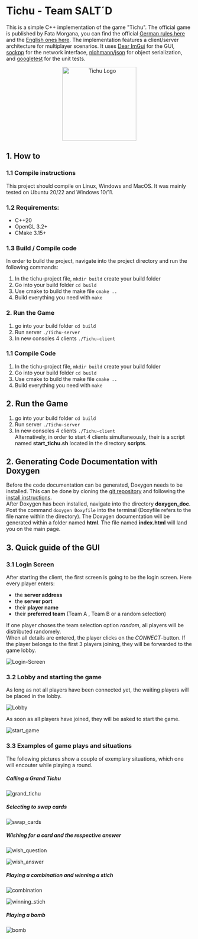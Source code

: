 # Tichu - Team SALT´D

This is a simple C++ implementation of the game "Tichu". The official game is published by Fata Morgana, you can find the official [German rules here](https://abacusspiele.de/wp-content/uploads/2021/01/Tichu_Regel.pdf) and the [English ones here](https://fatamorgana.ch/fatamorgana/tichu/english-rules).
The implementation features a client/server architecture for multiplayer scenarios.
It uses [Dear ImGui](https://github.com/ocornut/imgui) for the GUI, [sockpp](https://github.com/fpagliughi/sockpp) for the network interface, [nlohmann/json](https://github.com/nlohmann/json) for object serialization, and [googletest](https://github.com/google/googletest) for the unit tests. 

<div align="center">

<img src="./assets/tichu_logo.png" alt="Tichu Logo" width="200px"/>

</div>

## 1. How to

### 1.1 Compile instructions
This project should compile on Linux, Windows and MacOS. It was mainly tested on Ubuntu  20/22 and Windows 10/11.

### 1.2 Requirements:
- C++20
- OpenGL 3.2+
- CMake 3.15+

### 1.3 Build / Compile code
In order to build the project, navigate into the project directory and run the following commands:
1. In the tichu-project file, `mkdir build` create your build folder 
2. Go into your build folder `cd build`
3. Use cmake to build the make file `cmake ..`
4. Build everything you need with `make`

### 2. Run the Game
1. go into your build folder `cd build`
2. Run server `./Tichu-server`
3. In new consoles 4 clients `./Tichu-client`

### 1.1 Compile Code
1. In the tichu-project file, `mkdir build` create your build folder 
2. Go into your build folder `cd build`
3. Use cmake to build the make file `cmake ..`
4. Build everything you need with `make`

## 2. Run the Game
1. go into your build folder `cd build`
2. Run server `./Tichu-server`
3. In new consoles 4 clients `./Tichu-client` <br>
Alternatively, in order to start 4 clients simultaneously, their is a script named **start_tichu.sh** located in the directory **scripts**.



## 2. Generating Code Documentation with Doxygen

Before the code documentation can be generated, Doxygen needs to be installed. This can be done by cloning the [git repository](https://github.com/doxygen/doxygen) and following the [install instructions](https://www.doxygen.nl/manual/install.html#google_vignette). <br>
After Doxygen has been installed, navigate into the directory **doxygen_doc**. Post the command `doxygen Doxyfile`  into the terminal (Doxyfile refers to the file name within the directory). The Doxygen documentation will be generated within a folder named **html**. The file named **index.html** will land you on the main page.


## 3. Quick guide of the GUI

### 3.1 Login Screen

After starting the client, the first screen is going to be the login screen. Here every player enters:
- the **server address**
- the **server port**
- their **player name**
- their **preferred team** (Team A , Team B or a random selection)

If one player choses the team selection option *random*, all players will be distributed randomely. <br>
When all details are entered, the player clicks on the *CONNECT*-button. If the player belongs to the first 3 players joining, they will be forwarded to the game lobby.

![Login-Screen](./assets/1_home.png?raw=true)

### 3.2 Lobby and starting the game

As long as not all players have been connected yet, the waiting players will be placed in the lobby.

![Lobby](./assets/2_lobby.png?raw=true)

As soon as all players have joined, they will be asked to start the game.

![start_game](./assets/3_start_game.png?raw=true)


### 3.3 Examples of game plays and situations

The following pictures show a couple of exemplary situations, which one will encouter while playing a round.


##### Calling a Grand Tichu

![grand_tichu](./assets/4_call_grand_tichu.png?raw=true)


##### Selecting to swap cards

![swap_cards](./assets/6_swap_cards.png?raw=true)

##### Wishing for a card and the respective answer 

![wish_question](./assets/7_wish.png?raw=true)

![wish_answer](./assets/8_not_play_the_wish.png?raw=true)

##### Playing a combination and winning a stich

![combination](./assets/11_playing_combination.png?raw=true)

![winning_stich](./assets/10_win_the_stich.png?raw=true)

##### Playing a bomb

![bomb](./assets/9_played_a_bomb.png?raw=true)


